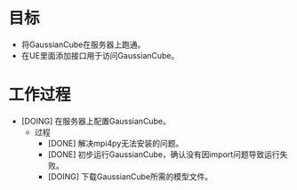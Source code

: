 # 目标
- 将GaussianCube在服务器上跑通。
- 在UE里面添加接口用于访问GaussianCube。

# 工作过程
- [DOING] 在服务器上配置GaussianCube。
	- 过程
		- [DONE] 解决mpi4py无法安装的问题。
		- [DONE] 初步运行GaussianCube，确认没有因import问题导致运行失败。
		- [DOING] 下载GaussianCube所需的模型文件。